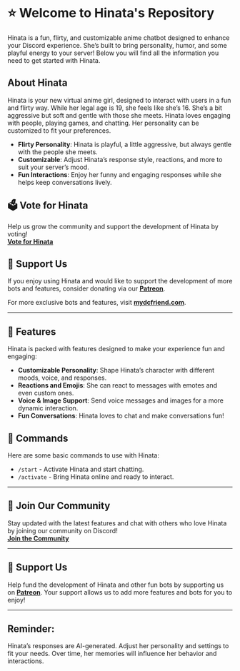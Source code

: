 # ⭐ Welcome to Hinata's Repository

Hinata is a fun, flirty, and customizable anime chatbot designed to enhance your Discord experience. She’s built to bring personality, humor, and some playful energy to your server! Below you will find all the information you need to get started with Hinata.

## About Hinata

Hinata is your new virtual anime girl, designed to interact with users in a fun and flirty way. While her legal age is 19, she feels like she’s 16. She’s a bit aggressive but soft and gentle with those she meets. Hinata loves engaging with people, playing games, and chatting. Her personality can be customized to fit your preferences.

- **Flirty Personality**: Hinata is playful, a little aggressive, but always gentle with the people she meets.
- **Customizable**: Adjust Hinata’s response style, reactions, and more to suit your server’s mood.
- **Fun Interactions**: Enjoy her funny and engaging responses while she helps keep conversations lively.

## 🗳️ Vote for Hinata

Help us grow the community and support the development of Hinata by voting!  
[**Vote for Hinata**](https://discord.ly/hinata)

## 💖 Support Us

If you enjoy using Hinata and would like to support the development of more bots and features, consider donating via our [**Patreon**](https://www.patreon.com/MyDCFriend).

For more exclusive bots and features, visit [**mydcfriend.com**](https://mydcfriend.com).

---

## 🤖 Features

Hinata is packed with features designed to make your experience fun and engaging:

- **Customizable Personality**: Shape Hinata’s character with different moods, voice, and responses.
- **Reactions and Emojis**: She can react to messages with emotes and even custom ones.
- **Voice & Image Support**: Send voice messages and images for a more dynamic interaction.
- **Fun Conversations**: Hinata loves to chat and make conversations fun!

## 🤖 Commands

Here are some basic commands to use with Hinata:

- `/start` - Activate Hinata and start chatting.
- `/activate` - Bring Hinata online and ready to interact.

---

## 📢 Join Our Community

Stay updated with the latest features and chat with others who love Hinata by joining our community on Discord!  
[**Join the Community**](https://discord.gg/shapes)

---

## 💖 Support Us

Help fund the development of Hinata and other fun bots by supporting us on [**Patreon**](https://www.patreon.com/MyDCFriend). Your support allows us to add more features and bots for you to enjoy!

---

## Reminder:

Hinata’s responses are AI-generated. Adjust her personality and settings to fit your needs. Over time, her memories will influence her behavior and interactions.
